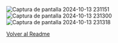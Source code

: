 ![Captura de pantalla 2024-10-13 231151](https://github.com/user-attachments/assets/016568aa-7ed3-4a10-9e9d-60e7232da05c)
![Captura de pantalla 2024-10-13 231300](https://github.com/user-attachments/assets/13e062b7-07e0-44ac-9666-8e1169fbbb4a)
![Captura de pantalla 2024-10-13 231318](https://github.com/user-attachments/assets/a90d9a4c-b3e8-4280-8c7d-6bdc4f758653)

[Volver al Readme](README.md)



